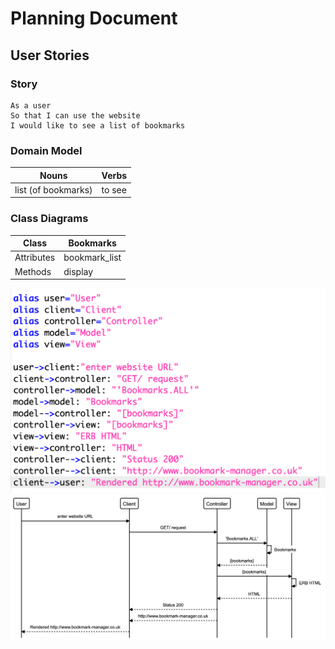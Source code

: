 # Planning Document

## User Stories

### Story

```
As a user
So that I can use the website
I would like to see a list of bookmarks
```

### Domain Model

| Nouns               | Verbs  |
| ------------------- | ------ |
| list (of bookmarks) | to see |
                        

### Class Diagrams

| Class      | Bookmarks     |
| ---------- | ------------- |
| Attributes | bookmark_list |
| Methods    | display       |

![Alias](./images/alias.png)
![Diagram](./images/diagram.png)
